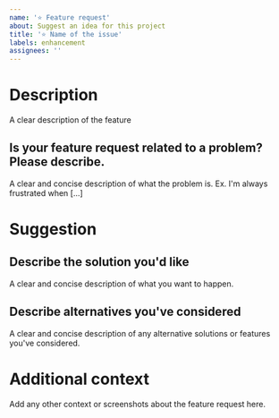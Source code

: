 ```yaml
---
name: '⭐ Feature request'
about: Suggest an idea for this project
title: '⭐ Name of the issue'
labels: enhancement
assignees: ''
---
```


# Description

A clear description of the feature

## Is your feature request related to a problem? Please describe.

A clear and concise description of what the problem is. Ex. I'm always frustrated when [...]

# Suggestion

## Describe the solution you'd like

A clear and concise description of what you want to happen.

## Describe alternatives you've considered

A clear and concise description of any alternative solutions or features you've considered.

# Additional context

Add any other context or screenshots about the feature request here.